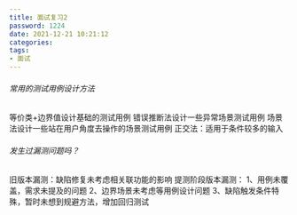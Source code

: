 ```yaml
---
title: 面试复习2
password: 1224
date: 2021-12-21 10:21:12
categories:
tags:
- 面试
---
```


###### 常用的测试用例设计方法
等价类+边界值设计基础的测试用例
错误推断法设计一些异常场景测试用例
场景法设计一些站在用户角度去操作的场景测试用例
正交法：适用于条件较多的输入

###### 发生过漏测问题吗？
旧版本漏测：缺陷修复未考虑相关联功能的影响
提测阶段版本漏测：
1、用例未覆盖，需求未提及的问题
2、边界场景未考虑等用例设计问题
3、缺陷触发条件特殊，暂时未想到规避方法，增加回归测试
